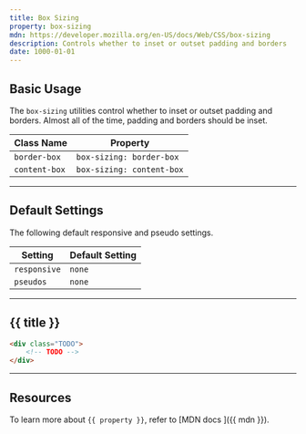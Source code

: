```yaml
---
title: Box Sizing
property: box-sizing
mdn: https://developer.mozilla.org/en-US/docs/Web/CSS/box-sizing
description: Controls whether to inset or outset padding and borders
date: 1000-01-01
---
```


## Basic Usage

The `box-sizing` utilities control whether to inset or outset padding and borders. Almost all of the time, padding and borders should be inset.

| Class Name    | Property                  |
| ------------- | ------------------------- |
| `border-box`  | `box-sizing: border-box`  |
| `content-box` | `box-sizing: content-box` |

---

## Default Settings

The following default responsive and pseudo settings.

| Setting      | Default Setting |
| ------------ | --------------- |
| `responsive` | `none`          |
| `pseudos`    | `none`          |

---

## {{ title }}

<div class="bg-silver-200 p-20 h-256 radius-md flex flex-wrap align-content-center">
  <!-- ... -->
</div>

```html
<div class="TODO">
	<!-- TODO -->
</div>
```

---

## Resources

To learn more about `{{ property }}`, refer to [MDN docs <i class="far fa-external-link ml-6"></i>]({{ mdn }}).

